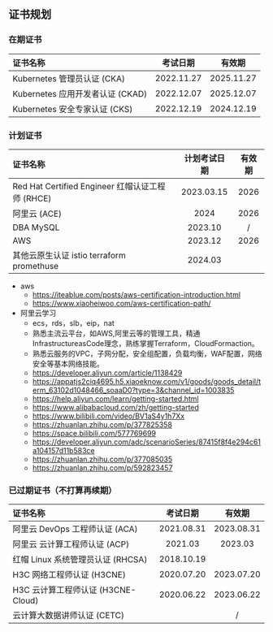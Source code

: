   
## 证书规划
### 在期证书
| 证书名称                         |  考试日期  |   有效期   |
| :------------------------------- | :--------: | :--------: |
| Kubernetes 管理员认证     (CKA)  | 2022.11.27 | 2025.11.27 |
| Kubernetes 应用开发者认证 (CKAD) | 2022.12.07 | 2025.12.07 |
| Kubernetes 安全专家认证   (CKS)  | 2022.12.19 | 2024.12.19 |
                 	  
### 计划证书
| 证书名称                                         | 计划考试日期 | 有效期 |
| :----------------------------------------------- | :----------: | :----: |
| Red Hat Certified Engineer 红帽认证工程师 (RHCE) |   2023.03.15    |  2026  |
| 阿里云                     (ACE)                 |     2024     |  2026  |
| DBA MySQL                                        |   2023.10    |   /    |
| AWS                                              |   2023.12    |  2026  |
| 其他云原生认证 istio terraform promethuse        |   2024.03    |        |
- aws
  - https://iteablue.com/posts/aws-certification-introduction.html
  - https://www.xiaoheiwoo.com/aws-certification-path/
- 阿里云学习
  - ecs，rds，slb，eip，nat
  - 熟悉主流云平台，如AWS,阿里云等的管理工具，精通InfrastructureasCode理念，熟练掌握Terraform，CloudFormaction。
  - 熟悉云服务的VPC，子网分配，安全组配置，负载均衡，WAF配置，网络安全等基本网络技能。
  - https://developer.aliyun.com/article/1138429
  - https://appatjs2ciq4695.h5.xiaoeknow.com/v1/goods/goods_detail/term_63102d1048466_soaaD0?type=3&channel_id=1003835
  - https://help.aliyun.com/learn/getting-started.html
  - https://www.alibabacloud.com/zh/getting-started
  - https://www.bilibili.com/video/BV1aS4y1h7Xx
  - https://zhuanlan.zhihu.com/p/377825358
  - https://space.bilibili.com/577769699
  - https://developer.aliyun.com/adc/scenarioSeries/87415f8f4e294c61a104157d11b583ce
  - https://zhuanlan.zhihu.com/p/377085035
  - https://zhuanlan.zhihu.com/p/592823457
### 已过期证书（不打算再续期）
| 证书名称                                  |  考试日期  |   有效期   |
| :---------------------------------------- | :--------: | :--------: |
| 阿里云 DevOps 工程师认证    (ACA)         | 2021.08.31 | 2023.08.31 |
| 阿里云 云计算工程师认证      (ACP)        |  2021.03   |  2023.03   |
| 红帽 Linux 系统管理员认证   (RHCSA)       | 2018.10.19 |            |
| H3C 网络工程师认证          (H3CNE)       | 2020.07.20 | 2023.07.20 |
| H3C 云计算工程师认证        (H3CNE-Cloud) | 2020.06.22 | 2023.06.22 |
| 云计算大数据讲师认证        (CETC)        |            |     /      |
